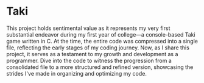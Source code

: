 # Taki

This project holds sentimental value as it represents my very first substantial endeavor during my first year of college—a console-based Taki game written in C. At the time, the entire code was compressed into a single file, reflecting the early stages of my coding journey. Now, as I share this project, it serves as a testament to my growth and development as a programmer. Dive into the code to witness the progression from a consolidated file to a more structured and refined version, showcasing the strides I've made in organizing and optimizing my code.
